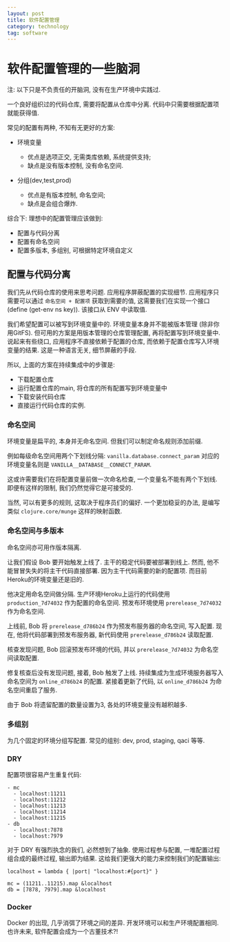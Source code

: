 ```yaml
---
layout: post
title: 软件配置管理
category: technology
tag: software
---
```


# 软件配置管理的一些脑洞


注: 以下只是不负责任的开脑洞, 没有在生产环境中实践过.

一个良好组织过的代码仓库, 需要将配置从仓库中分离.
代码中只需要根据配置项就能获得值.

常见的配置有两种, 不知有无更好的方案:

* 环境变量
  * 优点是选项正交, 无需类库依赖, 系统提供支持;
  * 缺点是没有版本控制, 没有命名空间.

* 分组(dev,test,prod)
  * 优点是有版本控制, 命名空间;
  * 缺点是会组合爆炸.

综合下: 理想中的配置管理应该做到:

* 配置与代码分离
* 配置有命名空间
* 配置多版本, 多组别, 可根据特定环境自定义


## 配置与代码分离

我们先从代码仓库的使用来思考问题.
应用程序屏蔽配置的实现细节.
应用程序只需要可以通过 `命名空间 + 配置项` 获取到需要的值,
这需要我们在实现一个接口 (define (get-env ns key)).
该接口从 ENV 中读取值.

我们希望配置可以被写到环境变量中的.
环境变量本身并不能被版本管理 (除非你用GitFS).
但可用的方案是用版本管理的仓库管理配置, 再将配置写到环境变量中.
说起来有些绕口, 应用程序不直接依赖于配置的仓库, 而依赖于配置仓库写入环境变量的结果.
这是一种语言无关, 细节屏蔽的手段.

所以, 上面的方案在持续集成中的步骤是:

* 下载配置仓库
* 运行配置仓库的main, 将仓库的所有配置写到环境变量中
* 下载安装代码仓库
* 直接运行代码仓库的实例.


### 命名空间

环境变量是扁平的, 本身并无命名空间.
但我们可以制定命名规则添加前缀.

例如每级命名空间用两个下划线分隔:
`vanilla.database.connect_param` 对应的环境变量名则是 `VANILLA__DATABASE__CONNECT_PARAM`.

这或许需要我们在将配置变量前做一次命名检查, 一个变量名不能有两个下划线.
即便有这样的限制, 我们仍然觉得它是可接受的.

当然, 可以有更多的规则, 这取决于程序员们的偏好.
一个更加稳妥的办法, 是编写类似 `clojure.core/munge` 这样的映射函数.

### 命名空间与多版本

命名空间亦可用作版本隔离.

让我们假设 Bob 要开始触发上线了.
主干的稳定代码要被部署到线上.
然而, 他不能冒冒失失的将主干代码直接部署.
因为主干代码需要的新的配置项.
而目前Heroku的环境变量还是旧的.

他决定用命名空间做分隔.
生产环境Heroku上运行的代码使用 `production_7d74032` 作为配置的命名空间.
预发布环境使用 `prerelease_7d74032` 作为命名空间.

上线前, Bob 将 `prerelease_d786b24` 作为预发布服务器的命名空间, 写入配置.
现在, 他将代码部署到预发布服务器, 新代码使用 `prerelease_d786b24` 读取配置.

核查发现问题, Bob 回滚预发布环境的代码, 并以 `prerelease_7d74032` 为命名空间读取配置.

修复核查后没有发现问题, 接着, Bob 触发了上线.
持续集成为生成环境服务器写入命名空间为 `online_d786b24` 的配置.
紧接着更新了代码, 以 `online_d786b24` 为命名空间重启了服务.

由于 Bob 将遗留配置的数量设置为3, 各处的环境变量没有越积越多.

### 多组别

为几个固定的环境分组写配置.
常见的组别: dev, prod, staging, qaci 等等.

### DRY

配置项很容易产生重复代码:

    - mc
      - localhost:11211
      - localhost:11212
      - localhost:11213
      - localhost:11214
      - localhost:11215
    - db
      - localhost:7878
      - localhost:7979

对于 DRY 有强烈执念的我们, 必然想到了抽象.
使用过程参与配置, 一堆配置过程组合成的最终过程, 输出即为结果.
这给我们更强大的能力来控制我们的配置输出:

    localhost = lambda { |port| "localhost:#{port}" }

    mc = (11211..11215).map &localhost
    db = [7878, 7979].map &localhost


### Docker

Docker 的出现, 几乎消弭了环境之间的差异.
开发环境可以和生产环境配置相同.
也许未来, 软件配置会成为一个古董技术?!
